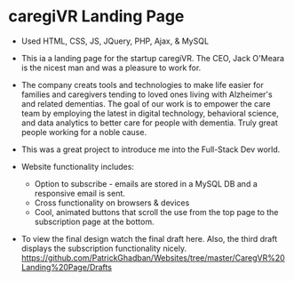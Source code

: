 # caregiVR Landing Page

* Used HTML, CSS, JS, JQuery, PHP, Ajax, & MySQL
* This ia a landing page for the startup caregiVR. The CEO, Jack O'Meara is the nicest man and was a pleasure to work for.
* The company creats tools and technologies to make life easier for families and caregivers tending to loved ones living with Alzheimer's and related dementias. The goal of our work is to empower the care team by employing the latest in digital technology, behavioral science, and data analytics to better care for people with dementia. Truly great people working for a noble cause.

* This was a great project to introduce me into the Full-Stack Dev world.
* Website functionality includes:
  * Option to subscribe - emails are stored in a MySQL DB and a responsive email is sent.
  * Cross functionality on browsers & devices
  * Cool, animated buttons that scroll the use from the top page to the subscription page at the bottom.
  
 * To view the final design watch the final draft here. Also, the third draft displays the subscription functionality nicely.
https://github.com/PatrickGhadban/Websites/tree/master/CaregVR%20Landing%20Page/Drafts
